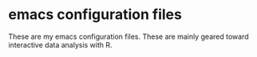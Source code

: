 emacs configuration files
=====

These are my emacs configuration files. These are mainly geared toward interactive data analysis with R.
